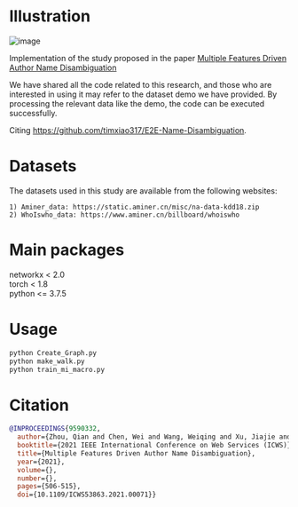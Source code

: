 # Illustration
![image](https://user-images.githubusercontent.com/37830460/235340773-b79a7917-892b-4374-af75-06404dfc3b8b.png)


Implementation of the study proposed in the paper <a href="https://ieeexplore.ieee.org/document/9590332">Multiple Features Driven Author Name Disambiguation</a>
  
We have shared all the code related to this research, and those who are interested in using it may refer to the dataset demo we have provided. By processing the relevant data like the demo, the code can be executed successfully. 

Citing https://github.com/timxiao317/E2E-Name-Disambiguation.  

# Datasets
The datasets used in this study are available from the following websites:
```
1) Aminer_data: https://static.aminer.cn/misc/na-data-kdd18.zip
2) WhoIswho_data: https://www.aminer.cn/billboard/whoiswho
```

# Main packages
networkx < 2.0  
torch < 1.8  
python <= 3.7.5  

# Usage

```python
python Create_Graph.py  
python make_walk.py  
python train_mi_macro.py  
```

# Citation
```bibtex
@INPROCEEDINGS{9590332,
  author={Zhou, Qian and Chen, Wei and Wang, Weiqing and Xu, Jiajie and Zhao, Lei},
  booktitle={2021 IEEE International Conference on Web Services (ICWS)}, 
  title={Multiple Features Driven Author Name Disambiguation}, 
  year={2021},
  volume={},
  number={},
  pages={506-515},
  doi={10.1109/ICWS53863.2021.00071}}

```
